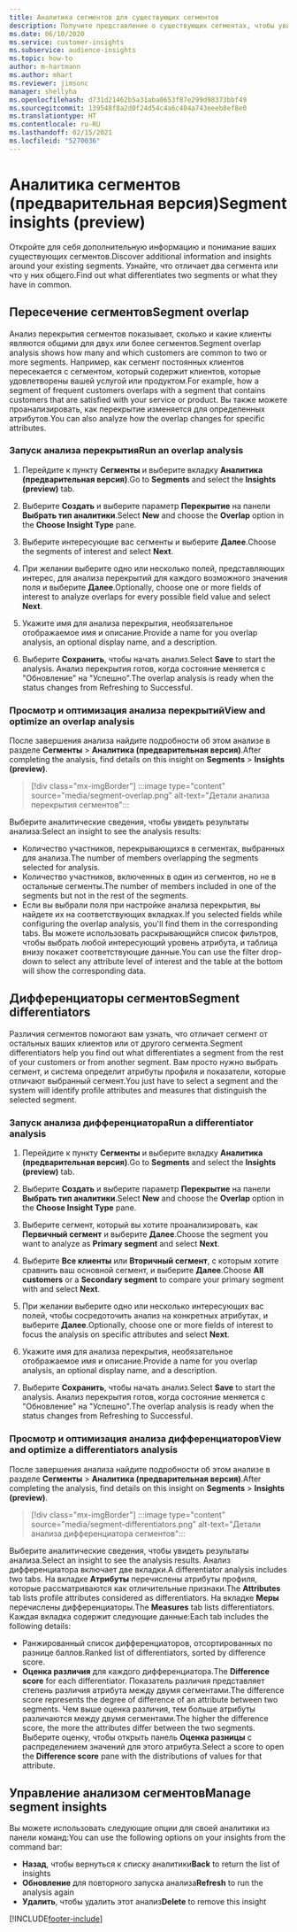 ```yaml
---
title: Аналитика сегментов для существующих сегментов
description: Получите представление о существующих сегментах, чтобы увидеть различия и сходства.
ms.date: 06/10/2020
ms.service: customer-insights
ms.subservice: audience-insights
ms.topic: how-to
author: m-hartmann
ms.author: mhart
ms.reviewer: jimsonc
manager: shellyha
ms.openlocfilehash: d731d21462b5a31aba0653f87e299d98373bbf49
ms.sourcegitcommit: 139548f8a2d0f24d54c4a6c404a743eeeb8ef8e0
ms.translationtype: HT
ms.contentlocale: ru-RU
ms.lasthandoff: 02/15/2021
ms.locfileid: "5270036"
---
```

# <a name="segment-insights-preview"></a><span data-ttu-id="1cbca-103">Аналитика сегментов (предварительная версия)</span><span class="sxs-lookup"><span data-stu-id="1cbca-103">Segment insights (preview)</span></span>

<span data-ttu-id="1cbca-104">Откройте для себя дополнительную информацию и понимание ваших существующих сегментов.</span><span class="sxs-lookup"><span data-stu-id="1cbca-104">Discover additional information and insights around your existing segments.</span></span> <span data-ttu-id="1cbca-105">Узнайте, что отличает два сегмента или что у них общего.</span><span class="sxs-lookup"><span data-stu-id="1cbca-105">Find out what differentiates two segments or what they have in common.</span></span>

## <a name="segment-overlap"></a><span data-ttu-id="1cbca-106">Пересечение сегментов</span><span class="sxs-lookup"><span data-stu-id="1cbca-106">Segment overlap</span></span>

<span data-ttu-id="1cbca-107">Анализ перекрытия сегментов показывает, сколько и какие клиенты являются общими для двух или более сегментов.</span><span class="sxs-lookup"><span data-stu-id="1cbca-107">Segment overlap analysis shows how many and which customers are common to two or more segments.</span></span> <span data-ttu-id="1cbca-108">Например, как сегмент постоянных клиентов пересекается с сегментом, который содержит клиентов, которые удовлетворены вашей услугой или продуктом.</span><span class="sxs-lookup"><span data-stu-id="1cbca-108">For example, how a segment of frequent customers overlaps with a segment that contains customers that are satisfied with your service or product.</span></span>
<span data-ttu-id="1cbca-109">Вы также можете проанализировать, как перекрытие изменяется для определенных атрибутов.</span><span class="sxs-lookup"><span data-stu-id="1cbca-109">You can also analyze how the overlap changes for specific attributes.</span></span>

### <a name="run-an-overlap-analysis"></a><span data-ttu-id="1cbca-110">Запуск анализа перекрытия</span><span class="sxs-lookup"><span data-stu-id="1cbca-110">Run an overlap analysis</span></span>

1. <span data-ttu-id="1cbca-111">Перейдите к пункту **Сегменты** и выберите вкладку **Аналитика (предварительная версия)**.</span><span class="sxs-lookup"><span data-stu-id="1cbca-111">Go to **Segments** and select the **Insights (preview)** tab.</span></span>

1. <span data-ttu-id="1cbca-112">Выберите **Создать** и выберите параметр **Перекрытие** на панели **Выбрать тип аналитики**.</span><span class="sxs-lookup"><span data-stu-id="1cbca-112">Select **New** and choose the **Overlap** option in the **Choose Insight Type** pane.</span></span>

1. <span data-ttu-id="1cbca-113">Выберите интересующие вас сегменты и выберите **Далее**.</span><span class="sxs-lookup"><span data-stu-id="1cbca-113">Choose the segments of interest and select **Next**.</span></span>

1. <span data-ttu-id="1cbca-114">При желании выберите одно или несколько полей, представляющих интерес, для анализа перекрытий для каждого возможного значения поля и выберите **Далее**.</span><span class="sxs-lookup"><span data-stu-id="1cbca-114">Optionally, choose one or more fields of interest to analyze overlaps for every possible field value and select **Next**.</span></span>

1. <span data-ttu-id="1cbca-115">Укажите имя для анализа перекрытия, необязательное отображаемое имя и описание.</span><span class="sxs-lookup"><span data-stu-id="1cbca-115">Provide a name for you overlap analysis, an optional display name, and a description.</span></span>

1. <span data-ttu-id="1cbca-116">Выберите **Сохранить**, чтобы начать анализ.</span><span class="sxs-lookup"><span data-stu-id="1cbca-116">Select **Save** to start the analysis.</span></span> <span data-ttu-id="1cbca-117">Анализ перекрытия готов, когда состояние меняется с "Обновление" на "Успешно".</span><span class="sxs-lookup"><span data-stu-id="1cbca-117">The overlap analysis is ready when the status changes from Refreshing to Successful.</span></span>

### <a name="view-and-optimize-an-overlap-analysis"></a><span data-ttu-id="1cbca-118">Просмотр и оптимизация анализа перекрытий</span><span class="sxs-lookup"><span data-stu-id="1cbca-118">View and optimize an overlap analysis</span></span>

<span data-ttu-id="1cbca-119">После завершения анализа найдите подробности об этом анализе в разделе **Сегменты** > **Аналитика (предварительная версия)**.</span><span class="sxs-lookup"><span data-stu-id="1cbca-119">After completing the analysis, find details on this insight on **Segments** > **Insights (preview)**.</span></span>

> [!div class="mx-imgBorder"]
> :::image type="content" source="media/segment-overlap.png" alt-text="Детали анализа перекрытия сегментов":::

<span data-ttu-id="1cbca-121">Выберите аналитические сведения, чтобы увидеть результаты анализа:</span><span class="sxs-lookup"><span data-stu-id="1cbca-121">Select an insight to see the analysis results:</span></span>

- <span data-ttu-id="1cbca-122">Количество участников, перекрывающихся в сегментах, выбранных для анализа.</span><span class="sxs-lookup"><span data-stu-id="1cbca-122">The number of members overlapping the segments selected for analysis.</span></span>
- <span data-ttu-id="1cbca-123">Количество участников, включенных в один из сегментов, но не в остальные сегменты.</span><span class="sxs-lookup"><span data-stu-id="1cbca-123">The number of members included in one of the segments but not in the rest of the segments.</span></span>
- <span data-ttu-id="1cbca-124">Если вы выбрали поля при настройке анализа перекрытия, вы найдете их на соответствующих вкладках.</span><span class="sxs-lookup"><span data-stu-id="1cbca-124">If you selected fields while configuring the overlap analysis, you'll find them in the corresponding tabs.</span></span> <span data-ttu-id="1cbca-125">Вы можете использовать раскрывающийся список фильтров, чтобы выбрать любой интересующий уровень атрибута, и таблица внизу покажет соответствующие данные.</span><span class="sxs-lookup"><span data-stu-id="1cbca-125">You can use the filter drop-down to select any attribute level of interest and the table at the bottom will show the corresponding data.</span></span>

## <a name="segment-differentiators"></a><span data-ttu-id="1cbca-126">Дифференциаторы сегментов</span><span class="sxs-lookup"><span data-stu-id="1cbca-126">Segment differentiators</span></span>

<span data-ttu-id="1cbca-127">Различия сегментов помогают вам узнать, что отличает сегмент от остальных ваших клиентов или от другого сегмента.</span><span class="sxs-lookup"><span data-stu-id="1cbca-127">Segment differentiators help you find out what differentiates a segment from the rest of your customers or from another segment.</span></span> <span data-ttu-id="1cbca-128">Вам просто нужно выбрать сегмент, и система определит атрибуты профиля и показатели, которые отличают выбранный сегмент.</span><span class="sxs-lookup"><span data-stu-id="1cbca-128">You just have to select a segment and the system will identify profile attributes and measures that distinguish the selected segment.</span></span>

### <a name="run-a-differentiator-analysis"></a><span data-ttu-id="1cbca-129">Запуск анализа дифференциатора</span><span class="sxs-lookup"><span data-stu-id="1cbca-129">Run a differentiator analysis</span></span>

1. <span data-ttu-id="1cbca-130">Перейдите к пункту **Сегменты** и выберите вкладку **Аналитика (предварительная версия)**.</span><span class="sxs-lookup"><span data-stu-id="1cbca-130">Go to **Segments** and select the **Insights (preview)** tab.</span></span>

1. <span data-ttu-id="1cbca-131">Выберите **Создать** и выберите параметр **Перекрытие** на панели **Выбрать тип аналитики**.</span><span class="sxs-lookup"><span data-stu-id="1cbca-131">Select **New** and choose the **Overlap** option in the **Choose Insight Type** pane.</span></span>

1. <span data-ttu-id="1cbca-132">Выберите сегмент, который вы хотите проанализировать, как **Первичный сегмент** и выберите **Далее**.</span><span class="sxs-lookup"><span data-stu-id="1cbca-132">Choose the segment you want to analyze as **Primary segment** and select **Next**.</span></span>

1. <span data-ttu-id="1cbca-133">Выберите **Все клиенты** или **Вторичный сегмент**, с которым хотите сравнить ваш основной сегмент, и выберите **Далее**.</span><span class="sxs-lookup"><span data-stu-id="1cbca-133">Choose **All customers** or a **Secondary segment** to compare your primary segment with and select **Next**.</span></span>

1. <span data-ttu-id="1cbca-134">При желании выберите одно или несколько интересующих вас полей, чтобы сосредоточить анализ на конкретных атрибутах, и выберите **Далее**.</span><span class="sxs-lookup"><span data-stu-id="1cbca-134">Optionally, choose one or more fields of interest to focus the analysis on specific attributes and select **Next**.</span></span>

1. <span data-ttu-id="1cbca-135">Укажите имя для анализа перекрытия, необязательное отображаемое имя и описание.</span><span class="sxs-lookup"><span data-stu-id="1cbca-135">Provide a name for you overlap analysis, an optional display name, and a description.</span></span>

1. <span data-ttu-id="1cbca-136">Выберите **Сохранить**, чтобы начать анализ.</span><span class="sxs-lookup"><span data-stu-id="1cbca-136">Select **Save** to start the analysis.</span></span> <span data-ttu-id="1cbca-137">Анализ перекрытия готов, когда состояние меняется с "Обновление" на "Успешно".</span><span class="sxs-lookup"><span data-stu-id="1cbca-137">The overlap analysis is ready when the status changes from Refreshing to Successful.</span></span>

### <a name="view-and-optimize-a-differentiators-analysis"></a><span data-ttu-id="1cbca-138">Просмотр и оптимизация анализа дифференциаторов</span><span class="sxs-lookup"><span data-stu-id="1cbca-138">View and optimize a differentiators analysis</span></span>

<span data-ttu-id="1cbca-139">После завершения анализа найдите подробности об этом анализе в разделе **Сегменты** > **Аналитика (предварительная версия)**.</span><span class="sxs-lookup"><span data-stu-id="1cbca-139">After completing the analysis, find details on this insight on **Segments** > **Insights (preview)**.</span></span>

> [!div class="mx-imgBorder"]
> :::image type="content" source="media/segment-differentiators.png" alt-text="Детали анализа дифференциатора сегментов":::

<span data-ttu-id="1cbca-141">Выберите аналитические сведения, чтобы увидеть результаты анализа.</span><span class="sxs-lookup"><span data-stu-id="1cbca-141">Select an insight to see the analysis results.</span></span> <span data-ttu-id="1cbca-142">Анализ дифференциатора включает две вкладки.</span><span class="sxs-lookup"><span data-stu-id="1cbca-142">A differentiator analysis includes two tabs.</span></span> <span data-ttu-id="1cbca-143">На вкладке **Атрибуты** перечислены атрибуты профиля, которые рассматриваются как отличительные признаки.</span><span class="sxs-lookup"><span data-stu-id="1cbca-143">The **Attributes** tab lists profile attributes considered as differentiators.</span></span> <span data-ttu-id="1cbca-144">На вкладке **Меры** перечислены дифференциаторы.</span><span class="sxs-lookup"><span data-stu-id="1cbca-144">The **Measures** tab lists differentiators.</span></span> <span data-ttu-id="1cbca-145">Каждая вкладка содержит следующие данные:</span><span class="sxs-lookup"><span data-stu-id="1cbca-145">Each tab includes the following details:</span></span>

- <span data-ttu-id="1cbca-146">Ранжированный список дифференциаторов, отсортированных по разнице баллов.</span><span class="sxs-lookup"><span data-stu-id="1cbca-146">Ranked list of differentiators, sorted by difference score.</span></span>
- <span data-ttu-id="1cbca-147">**Оценка различия** для каждого дифференциатора.</span><span class="sxs-lookup"><span data-stu-id="1cbca-147">The **Difference score** for each differentiator.</span></span> <span data-ttu-id="1cbca-148">Показатель различия представляет степень различия атрибута между двумя сегментами.</span><span class="sxs-lookup"><span data-stu-id="1cbca-148">The difference score represents the degree of difference of an attribute between two segments.</span></span> <span data-ttu-id="1cbca-149">Чем выше оценка различия, тем больше атрибуты различаются между двумя сегментами.</span><span class="sxs-lookup"><span data-stu-id="1cbca-149">The higher the difference score, the more the attributes differ between the two segments.</span></span> <span data-ttu-id="1cbca-150">Выберите оценку, чтобы открыть панель **Оценка разницы** с распределением значений для этого атрибута.</span><span class="sxs-lookup"><span data-stu-id="1cbca-150">Select a score to open the **Difference score** pane with the distributions of values for that attribute.</span></span>

## <a name="manage-segment-insights"></a><span data-ttu-id="1cbca-151">Управление анализом сегментов</span><span class="sxs-lookup"><span data-stu-id="1cbca-151">Manage segment insights</span></span>

<span data-ttu-id="1cbca-152">Вы можете использовать следующие опции для своей аналитики из панели команд:</span><span class="sxs-lookup"><span data-stu-id="1cbca-152">You can use the following options on your insights from the command bar:</span></span>

- <span data-ttu-id="1cbca-153">**Назад**, чтобы вернуться к списку аналитики</span><span class="sxs-lookup"><span data-stu-id="1cbca-153">**Back** to return the list of insights</span></span>
- <span data-ttu-id="1cbca-154">**Обновление** для повторного запуска анализа</span><span class="sxs-lookup"><span data-stu-id="1cbca-154">**Refresh** to run the analysis again</span></span>
- <span data-ttu-id="1cbca-155">**Удалить**, чтобы удалить этот анализ</span><span class="sxs-lookup"><span data-stu-id="1cbca-155">**Delete** to remove this insight</span></span>


[!INCLUDE[footer-include](../includes/footer-banner.md)]